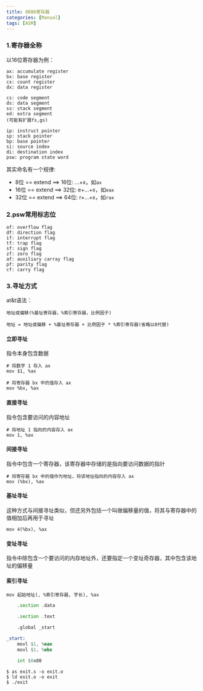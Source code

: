 ```yaml
---
title: 8086寄存器
categories: [Manual]
tags: [ASM]
---
```


### 1.寄存器全称

以16位寄存器为例：

    ax: accumulate register
    bx: base register
    cx: count register
    dx: data register

    cs: code segment
    ds: data segment
    ss: stack segment
    ed: extra segment
    (可能有扩展fs,gs)

    ip: instruct pointer
    sp: stack pointer
    bp: base pointer
    si: source index
    di: destination index
    psw: program state word

其实命名有一个规律:

* 8位  == extend ==> 16位: ...+x，如`ax`
* 16位 == extend ==> 32位: e+...+x，如`eax`
* 32位 == extend ==> 64位: r+...+x，如`rax`

### 2.psw常用标志位

    of: overflow flag
    df: direction flag
    if: interrupt flag
    tf: trap flag
    sf: sign flag
    zf: zero flag
    af: auxiliary carray flag
    pf: parity flag
    cf: carry flag

### 3.寻址方式

at&t语法：

    地址或偏移(%基址寄存器，%索引寄存器，比例因子)

    地址 = 地址或偏移 + %基址寄存器 + 比例因子 * %索引寄存器(省略以0代替)

#### 立即寻址

指令本身包含数据

    # 将数字 1 存入 ax
    mov $1, %ax

    # 将寄存器 bx 中的值存入 ax
	mov %bx, %ax

#### 直接寻址

指令包含要访问的内容地址

    # 将地址 1 指向的内容存入 ax
    mov 1, %ax

#### 间接寻址

指令中包含一个寄存器，该寄存器中存储的是指向要访问数据的指针

    # 将寄存器 bx 中的值作为地址，将该地址指向的内容存入 ax
    mov (%bx), %ax

#### 基址寻址

这种方式与间接寻址类似，但还另外包括一个叫做偏移量的值，将其与寄存器中的值相加后再用于寻址

    mov 4(%bx), %ax

#### 变址寻址

指令中除包含一个要访问的内存地址外，还要指定一个变址奇存器，其中包含该地址的偏移量

#### 索引寻址

    mov 起始地址(, %索引寄存器, 字长), %ax

``` asm
    .section .data

    .section .text

    .global _start

_start:
    movl $1, %eax
    movl $1, %ebx

    int $0x80
```

    $ as exit.s -o exit.o
    $ ld exit.o -o exit
    $ ./exit

